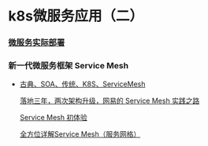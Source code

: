 # k8s微服务应用（二）

### [微服务实际部署](/helm/2-2.html)





### 新一代微服务框架 Service Mesh

- [古典、SOA、传统、K8S、ServiceMesh](https://www.cnblogs.com/lovecindywang/p/10358064.html)

  [落地三年，两次架构升级，网易的 Service Mesh 实践之路](https://baijiahao.baidu.com/s?id=1662948895773606564&wfr=spider&for=pc)

  [Service Mesh 初体验](https://baijiahao.baidu.com/s?id=1648785411796124823&wfr=spider&for=pc)

  [全方位详解Service Mesh（服务网格）](https://blog.csdn.net/cenmeng8703/article/details/100959467)

  





